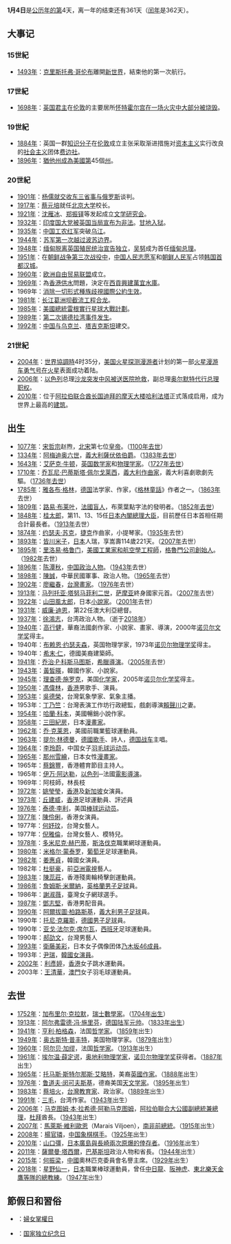 **1月4日**是[公历年的第](https://zh.wikipedia.org/wiki/公历 "wikilink")4天，离一年的结束还有361天（[闰年](../Page/闰年.md "wikilink")是362天）。

## 大事记

### 15世紀

  - [1493年](../Page/1493年.md "wikilink")：[克里斯托弗·哥伦布](../Page/克里斯托弗·哥伦布.md "wikilink")離開[新世界](https://zh.wikipedia.org/wiki/新世界 "wikilink")，結束他的第一次航行。

### 17世紀

  - [1698年](https://zh.wikipedia.org/wiki/1698年 "wikilink")：[英国君主](../Page/英国君主.md "wikilink")在[伦敦](../Page/伦敦.md "wikilink")的主要居所[怀特霍尔宫在一场](https://zh.wikipedia.org/wiki/怀特霍尔宫 "wikilink")[火灾中大部分被烧毁](https://zh.wikipedia.org/wiki/火灾 "wikilink")。

### 19世紀

  - [1884年](../Page/1884年.md "wikilink")：英国一群[知识分子](../Page/知识分子.md "wikilink")在[伦敦](../Page/伦敦.md "wikilink")成立主张采取渐进措施对[资本主义](../Page/资本主义.md "wikilink")实行改良的[社会主义](../Page/社会主义.md "wikilink")团体[费边社](../Page/费边社.md "wikilink")。
  - [1896年](../Page/1896年.md "wikilink")：[猶他州成為](https://zh.wikipedia.org/wiki/猶他州 "wikilink")[美國第](https://zh.wikipedia.org/wiki/美國 "wikilink")45個[州](../Page/州.md "wikilink")。

### 20世紀

  - [1901年](../Page/1901年.md "wikilink")：[杨儒就交收](https://zh.wikipedia.org/wiki/杨儒 "wikilink")[东三省事与](https://zh.wikipedia.org/wiki/东三省 "wikilink")[俄罗斯](../Page/俄罗斯.md "wikilink")谈判。
  - [1917年](../Page/1917年.md "wikilink")：[蔡元培](../Page/蔡元培.md "wikilink")就任[北京大学](../Page/北京大学.md "wikilink")校长。
  - [1921年](../Page/1921年.md "wikilink")：[沈雁冰](https://zh.wikipedia.org/wiki/沈雁冰 "wikilink")、[郑振铎](../Page/郑振铎.md "wikilink")等发起成立[文学研究会](https://zh.wikipedia.org/wiki/文学研究会 "wikilink")。
  - [1932年](../Page/1932年.md "wikilink")：[印度](../Page/印度.md "wikilink")[国大党被](https://zh.wikipedia.org/wiki/国大党 "wikilink")[英国当局宣布为非法](https://zh.wikipedia.org/wiki/英国 "wikilink")。[甘地入狱](https://zh.wikipedia.org/wiki/甘地 "wikilink")。
  - [1935年](../Page/1935年.md "wikilink")：[中国工农红军](../Page/中国工农红军.md "wikilink")突破[乌江](../Page/乌江.md "wikilink")。
  - [1944年](../Page/1944年.md "wikilink")：[苏军第一次越过](../Page/苏联.md "wikilink")[波苏边界](https://zh.wikipedia.org/wiki/波兰 "wikilink")。
  - [1948年](../Page/1948年.md "wikilink")：[缅甸脱离](https://zh.wikipedia.org/wiki/缅甸 "wikilink")[英国殖民统治宣告](https://zh.wikipedia.org/wiki/英国 "wikilink")[独立](../Page/独立.md "wikilink")，[吴努](../Page/吴努.md "wikilink")成为首任[缅甸总理](https://zh.wikipedia.org/wiki/缅甸总理 "wikilink")。
  - [1951年](../Page/1951年.md "wikilink")：在[朝鲜战争](../Page/朝鲜战争.md "wikilink")[第三次战役中](https://zh.wikipedia.org/wiki/朝鮮戰爭第三次戰役 "wikilink")，[中国人民志愿军](../Page/中国人民志愿军.md "wikilink")和[朝鲜人民军](../Page/朝鲜人民军.md "wikilink")占领[韩国首都](https://zh.wikipedia.org/wiki/韩国 "wikilink")[汉城](https://zh.wikipedia.org/wiki/汉城 "wikilink")。
  - [1960年](../Page/1960年.md "wikilink")：[欧洲自由贸易联盟](../Page/欧洲自由贸易联盟.md "wikilink")成立。
  - [1969年](../Page/1969年.md "wikilink")：為[香港供水](../Page/香港供水.md "wikilink")問題，決定在[西貢興建](https://zh.wikipedia.org/wiki/西貢 "wikilink")[萬宜水庫](../Page/萬宜水庫.md "wikilink")。
  - 1969年：[消除一切形式種族歧視國際公約生效](https://zh.wikipedia.org/wiki/消除一切形式種族歧視國際公約 "wikilink")。
  - [1981年](../Page/1981年.md "wikilink")：[长江](../Page/长江.md "wikilink")[葛洲坝截流工程合龙](https://zh.wikipedia.org/wiki/葛洲坝 "wikilink")。
  - [1985年](../Page/1985年.md "wikilink")：[美國總統](https://zh.wikipedia.org/wiki/美國總統 "wikilink")[雷根實行](https://zh.wikipedia.org/wiki/雷根 "wikilink")[星球大戰計劃](https://zh.wikipedia.org/wiki/星球大戰計劃 "wikilink")。
  - [1989年](../Page/1989年.md "wikilink")：[第二次锡德拉湾事件发生](https://zh.wikipedia.org/wiki/第二次锡德拉湾事件 "wikilink")。
  - [1992年](../Page/1992年.md "wikilink")：[中国与](https://zh.wikipedia.org/wiki/中国 "wikilink")[乌克兰](../Page/乌克兰.md "wikilink")、[塔吉克斯坦](../Page/塔吉克斯坦.md "wikilink")建交。

### 21世紀

  - [2004年](../Page/2004年.md "wikilink")：[世界協調時](https://zh.wikipedia.org/wiki/世界協調時 "wikilink")4时35分，[美国](../Page/美国.md "wikilink")[火星探测漫游者](../Page/火星探测漫游者.md "wikilink")计划的第一部[火星漫游车](https://zh.wikipedia.org/wiki/火星漫游车 "wikilink")[勇气号在](https://zh.wikipedia.org/wiki/勇气号 "wikilink")[火星](../Page/火星.md "wikilink")表面成功着陆。
  - [2006年](../Page/2006年.md "wikilink")：[以色列](../Page/以色列.md "wikilink")总理[沙龙突发](../Page/阿里埃勒·沙龙.md "wikilink")[中风被送](https://zh.wikipedia.org/wiki/中风 "wikilink")[医院抢救](https://zh.wikipedia.org/wiki/医院 "wikilink")，副总理[奥尔默特代行总理职权](https://zh.wikipedia.org/wiki/艾胡德·奧爾默特 "wikilink")。
  - [2010年](https://zh.wikipedia.org/wiki/2010年 "wikilink")：位于[阿拉伯联合酋长国](../Page/阿拉伯联合酋长国.md "wikilink")[迪拜的](https://zh.wikipedia.org/wiki/迪拜 "wikilink")[摩天大楼](https://zh.wikipedia.org/wiki/摩天大楼 "wikilink")[哈利法塔](../Page/哈利法塔.md "wikilink")正式落成启用，成为世界上最高的[建筑](../Page/建筑.md "wikilink")。

## 出生

  - [1077年](https://zh.wikipedia.org/wiki/1077年 "wikilink")：[宋哲宗](../Page/宋哲宗.md "wikilink")赵煦，[北宋](../Page/北宋.md "wikilink")第七位[皇帝](../Page/皇帝.md "wikilink")。（[1100年去世](https://zh.wikipedia.org/wiki/1100年 "wikilink")）
  - [1334年](https://zh.wikipedia.org/wiki/1334年 "wikilink")：[阿梅迪奥六世](https://zh.wikipedia.org/wiki/阿梅迪奥六世 "wikilink")，[義大利](https://zh.wikipedia.org/wiki/義大利 "wikilink")[薩伏依](../Page/薩伏依.md "wikilink")[伯爵](https://zh.wikipedia.org/wiki/伯爵 "wikilink")。（[1383年去世](https://zh.wikipedia.org/wiki/1383年 "wikilink")）
  - [1643年](https://zh.wikipedia.org/wiki/1643年 "wikilink")：[艾萨克·牛顿](../Page/艾萨克·牛顿.md "wikilink")，[英国](https://zh.wikipedia.org/wiki/英国 "wikilink")[数学家](../Page/数学家.md "wikilink")和[物理学家](../Page/物理学家.md "wikilink")。（[1727年去世](https://zh.wikipedia.org/wiki/1727年 "wikilink")）
  - [1710年](https://zh.wikipedia.org/wiki/1710年 "wikilink")：[乔瓦尼·巴蒂斯塔·佩尔戈莱西](https://zh.wikipedia.org/wiki/乔瓦尼·巴蒂斯塔·佩尔戈莱西 "wikilink")，[義大利作曲家](https://zh.wikipedia.org/wiki/義大利 "wikilink")，義大利喜劇歌劇先驅。（[1736年去世](https://zh.wikipedia.org/wiki/1736年 "wikilink")）
  - [1785年](https://zh.wikipedia.org/wiki/1785年 "wikilink")：[雅各布·格林](../Page/雅各布·格林.md "wikilink")，[德国](../Page/德国.md "wikilink")法学家、作家，《[格林童話](../Page/格林童話.md "wikilink")》作者之一。（[1863年](../Page/1863年.md "wikilink")去世）
  - [1809年](../Page/1809年.md "wikilink")：[路易·布莱叶](../Page/路易·布莱叶.md "wikilink")，[法國](https://zh.wikipedia.org/wiki/法國 "wikilink")[盲人](https://zh.wikipedia.org/wiki/盲人 "wikilink")，布萊葉點字法的發明者。（[1852年去世](https://zh.wikipedia.org/wiki/1852年 "wikilink")）
  - [1848年](../Page/1848年.md "wikilink")：[桂太郎](../Page/桂太郎.md "wikilink")，第11、13、15任[日本內閣總理大臣](../Page/日本內閣總理大臣.md "wikilink")，目前歷任日本首相任期合計最長者。（[1913年](../Page/1913年.md "wikilink")去世）
  - [1874年](../Page/1874年.md "wikilink")：[约瑟夫·苏克](https://zh.wikipedia.org/wiki/约瑟夫·苏克_\(作曲家\) "wikilink")，[捷克](../Page/捷克.md "wikilink")作曲家，小提琴家。（[1935年](../Page/1935年.md "wikilink")去世）
  - [1893年](../Page/1893年.md "wikilink")：[皆川米子](https://zh.wikipedia.org/wiki/皆川米子 "wikilink")，[日本](../Page/日本.md "wikilink")人瑞，享嵩壽114歲221天。（[2007年](../Page/2007年.md "wikilink")去世）
  - [1895年](../Page/1895年.md "wikilink")：[里洛易·格鲁门](../Page/里洛易·格鲁门.md "wikilink")，[美國工業家和航空學工程師](https://zh.wikipedia.org/wiki/美國 "wikilink")，[格魯門公司創始人](https://zh.wikipedia.org/wiki/格魯門公司 "wikilink")。（[1982年](../Page/1982年.md "wikilink")去世）
  - [1896年](../Page/1896年.md "wikilink")：[陈潭秋](../Page/陈潭秋.md "wikilink")，[中国政治人物](https://zh.wikipedia.org/wiki/中国 "wikilink")。（[1943年](../Page/1943年.md "wikilink")去世）
  - [1898年](../Page/1898年.md "wikilink")：[陳誠](../Page/陳誠.md "wikilink")，中華民國軍事、政治人物。（[1965年](../Page/1965年.md "wikilink")去世）
  - [1902年](../Page/1902年.md "wikilink")：[廖繼春](../Page/廖繼春.md "wikilink")，[台灣](https://zh.wikipedia.org/wiki/台灣 "wikilink")[畫家](https://zh.wikipedia.org/wiki/畫家 "wikilink")。（[1976年](../Page/1976年.md "wikilink")去世）
  - [1913年](../Page/1913年.md "wikilink")：[马列托亚·塔努马菲利二世](../Page/马列托亚·塔努马菲利二世.md "wikilink")，[萨摩亚](../Page/萨摩亚.md "wikilink")終身國家元首。（[2007年](../Page/2007年.md "wikilink")去世）
  - [1922年](../Page/1922年.md "wikilink")：[山田風太郎](../Page/山田風太郎.md "wikilink")，日本[小說家](https://zh.wikipedia.org/wiki/小說家 "wikilink")。（[2001年](../Page/2001年.md "wikilink")去世）
  - [1931年](../Page/1931年.md "wikilink")：[威廉·迪恩](../Page/威廉·迪恩.md "wikilink")，第22任澳大利亞總督。
  - [1937年](../Page/1937年.md "wikilink")：[徐鴻志](../Page/徐鴻志.md "wikilink")，台湾政治人物。（逝于[2018年](../Page/2018年.md "wikilink")）
  - [1940年](../Page/1940年.md "wikilink")：[高行健](../Page/高行健.md "wikilink")，華裔法國劇作家、小說家、畫家、導演，2000年[诺贝尔文学奖](../Page/诺贝尔文学奖.md "wikilink")得主。
  - 1940年：[布赖恩·约瑟夫森](../Page/布赖恩·约瑟夫森.md "wikilink")，英国物理学家，1973年[诺贝尔物理学奖](../Page/诺贝尔物理学奖.md "wikilink")得主。
  - 1940年：[希末·仁](https://zh.wikipedia.org/wiki/jp:ヘルムート・ヤーン "wikilink")，德國美裔建築師。
  - [1941年](../Page/1941年.md "wikilink")：[乔治·P·科斯马图斯](../Page/乔治·P·科斯马图斯.md "wikilink")，[希臘導演](https://zh.wikipedia.org/wiki/希臘 "wikilink")。（[2005年](../Page/2005年.md "wikilink")去世）
  - [1943年](../Page/1943年.md "wikilink")：[黃皙暎](../Page/黃皙暎.md "wikilink")，韓國作家、小說家。
  - [1945年](../Page/1945年.md "wikilink")：[理查德·施罗克](../Page/理查德·施罗克.md "wikilink")，美国[化学家](../Page/化学家.md "wikilink")，2005年[诺贝尔化学奖](../Page/诺贝尔化学奖.md "wikilink")得主。
  - [1950年](../Page/1950年.md "wikilink")：[馮偉林](../Page/威利_\(香港\).md "wikilink")，[香港](../Page/香港.md "wikilink")男歌手、演員。
  - [1953年](../Page/1953年.md "wikilink")：[吳德榮](../Page/吳德榮_\(氣象學家\).md "wikilink")，台灣氣象學家、氣象主播。
  - 1953年：[丁乃竺](https://zh.wikipedia.org/wiki/丁乃竺 "wikilink")：台灣表演工作坊行政總監，戲劇導演[賴聲川](../Page/賴聲川.md "wikilink")之妻。
  - [1954年](../Page/1954年.md "wikilink")：[哈蘭·科本](../Page/哈蘭·科本.md "wikilink")，美國暢銷小說作家。
  - [1958年](../Page/1958年.md "wikilink")：[三田紀房](../Page/三田紀房.md "wikilink")，日本[漫畫家](https://zh.wikipedia.org/wiki/漫畫家 "wikilink")。
  - [1962年](../Page/1962年.md "wikilink")：[乔·克莱恩](../Page/乔·克莱恩.md "wikilink")，美國前職業籃球運動員。
  - [1963年](../Page/1963年.md "wikilink")：[提尔·林德曼](https://zh.wikipedia.org/wiki/提尔·林德曼 "wikilink")，[德國歌手](https://zh.wikipedia.org/wiki/德國 "wikilink")、詩人，[德国战车](../Page/德国战车.md "wikilink")主唱。
  - [1964年](../Page/1964年.md "wikilink")：[李玲蔚](../Page/李玲蔚.md "wikilink")，中国女子[羽毛球](../Page/羽毛球.md "wikilink")[运动员](https://zh.wikipedia.org/wiki/运动员 "wikilink")。
  - [1965年](../Page/1965年.md "wikilink")：[那州雪繪](../Page/那州雪繪.md "wikilink")，日本女性[漫畫家](https://zh.wikipedia.org/wiki/漫畫家 "wikilink")。
  - 1965年：[蔡錦豐](../Page/蔡錦豐.md "wikilink")，香港體育節目主持人。
  - 1965年：[伊万·阿达勒](../Page/伊万·阿达勒.md "wikilink")，[以色列](../Page/以色列.md "wikilink")─法國[電影導演](../Page/電影導演.md "wikilink")。
  - 1969年：阿枝師，林長枝
  - [1972年](../Page/1972年.md "wikilink")：[姚瑩瑩](../Page/姚瑩瑩.md "wikilink")，[香港](../Page/香港.md "wikilink")及[新加坡](../Page/新加坡.md "wikilink")女演員。
  - [1973年](../Page/1973年.md "wikilink")：[丘建威](../Page/丘建威.md "wikilink")，[香港](../Page/香港.md "wikilink")足球運動員、評述員
  - [1976年](../Page/1976年.md "wikilink")：[泰德·李利](../Page/泰德·李利.md "wikilink")，美国[棒球](../Page/棒球.md "wikilink")[运动员](https://zh.wikipedia.org/wiki/运动员 "wikilink")。
  - [1977年](../Page/1977年.md "wikilink")：[陳伶俐](../Page/陳伶俐.md "wikilink")，香港女演員。
  - 1977年：[何妤玟](../Page/何妤玟.md "wikilink")，台灣女藝人。
  - 1977年：[倪雅倫](../Page/倪雅倫.md "wikilink")，台灣女藝人、模特兒。
  - [1978年](../Page/1978年.md "wikilink")：[多米尼克·赫巴蒂](https://zh.wikipedia.org/wiki/多米尼克·赫巴蒂 "wikilink")，[斯洛伐克](../Page/斯洛伐克.md "wikilink")職業網球運動員。
  - [1980年](../Page/1980年.md "wikilink")：[米格尔·蒙泰罗](../Page/米格尔·蒙泰罗.md "wikilink")，[葡萄牙](../Page/葡萄牙.md "wikilink")足球運動員。
  - [1982年](../Page/1982年.md "wikilink")：[姜惠貞](../Page/姜惠貞.md "wikilink")，韓國女演員。
  - 1982年：[杜挺豪](../Page/杜挺豪.md "wikilink")，前[亞洲電視](../Page/亞洲電視.md "wikilink")藝人。
  - [1983年](../Page/1983年.md "wikilink")：[陳蕊莊](../Page/陳蕊莊.md "wikilink")，香港殘奧輪椅擊劍運動員。
  - [1986年](../Page/1986年.md "wikilink")：[詹姆斯·米爾納](https://zh.wikipedia.org/wiki/詹姆斯·米爾納 "wikilink")，[英格蘭男子](https://zh.wikipedia.org/wiki/英格蘭 "wikilink")[足球](../Page/足球.md "wikilink")員。
  - 1986年：[謝淑薇](../Page/謝淑薇.md "wikilink")，臺灣女子網球選手。
  - [1987年](../Page/1987年.md "wikilink")：[鄧志堅](../Page/鄧志堅.md "wikilink")，香港男配音員。
  - [1990年](../Page/1990年.md "wikilink")：[阿爾拔圖·柏路斯基](../Page/阿爾拔圖·柏路斯基.md "wikilink")，[義大利男子](https://zh.wikipedia.org/wiki/義大利 "wikilink")[足球](../Page/足球.md "wikilink")員。
  - 1990年：[托尼·克羅斯](https://zh.wikipedia.org/wiki/托尼·克羅斯 "wikilink")，[德國男子](https://zh.wikipedia.org/wiki/德國 "wikilink")[足球](../Page/足球.md "wikilink")員。
  - 1990年：[亚戈·法尔克·席尔瓦](../Page/亚戈·法尔克·席尔瓦.md "wikilink")，[西班牙](../Page/西班牙.md "wikilink")足球運動員。
  - 1990年：[郝劭文](../Page/郝劭文.md "wikilink")，台灣男藝人
  - [1993年](../Page/1993年.md "wikilink")：[衛藤美彩](../Page/衛藤美彩.md "wikilink")，日本女子偶像团体[乃木坂46成員](https://zh.wikipedia.org/wiki/乃木坂46 "wikilink")。
  - 1993年：[尹瑞](../Page/尹瑞.md "wikilink")，[韓國女演員](https://zh.wikipedia.org/wiki/韓國 "wikilink")。
  - [2002年](../Page/2002年.md "wikilink")：[利彥婷](../Page/利彥婷.md "wikilink")，[香港](../Page/香港.md "wikilink")女子跳水運動員。
  - 2003年：[王清華](https://zh.wikipedia.org/wiki/王清華 "wikilink")，[澳門](../Page/澳門.md "wikilink")女子羽毛球運動員。

## 去世

  - [1752年](https://zh.wikipedia.org/wiki/1752年 "wikilink")：[加布里尔·克拉默](../Page/加布里尔·克拉默.md "wikilink")，[瑞士](https://zh.wikipedia.org/wiki/瑞士 "wikilink")[數學家](https://zh.wikipedia.org/wiki/數學家 "wikilink")。（[1704年出生](https://zh.wikipedia.org/wiki/1704年 "wikilink")）
  - [1913年](../Page/1913年.md "wikilink")：[阿尔弗雷德·冯·施里芬](https://zh.wikipedia.org/wiki/阿尔弗雷德·冯·施里芬 "wikilink")，[德国](../Page/德国.md "wikilink")[陆军](../Page/陆军.md "wikilink")[元帅](../Page/元帅.md "wikilink")。（[1833年出生](https://zh.wikipedia.org/wiki/1833年 "wikilink")）
  - [1941年](../Page/1941年.md "wikilink")：[亨利·柏格森](../Page/亨利·柏格森.md "wikilink")，法国[哲学家](https://zh.wikipedia.org/wiki/哲学家 "wikilink")。（[1859年](../Page/1859年.md "wikilink")出生）
  - [1949年](../Page/1949年.md "wikilink")：[奥古斯特·普丰特](https://zh.wikipedia.org/wiki/奥古斯特·普丰特 "wikilink")，美国物理学家。（[1879年](../Page/1879年.md "wikilink")出生）
  - [1960年](../Page/1960年.md "wikilink")：[阿尔贝·加缪](../Page/阿尔贝·加缪.md "wikilink")，法国[哲学家](https://zh.wikipedia.org/wiki/哲学家 "wikilink")。（[1913年](../Page/1913年.md "wikilink")出生）
  - [1961年](../Page/1961年.md "wikilink")：[埃尔温·薛定谔](../Page/埃尔温·薛定谔.md "wikilink")，[奥地利物理学家](https://zh.wikipedia.org/wiki/奥地利 "wikilink")，[诺贝尔物理学奖](../Page/诺贝尔物理学奖.md "wikilink")获得者。（[1887年](../Page/1887年.md "wikilink")出生）
  - [1965年](../Page/1965年.md "wikilink")：[托马斯·斯特尔那斯·艾略特](https://zh.wikipedia.org/wiki/托马斯·斯特尔那斯·艾略特 "wikilink")，美裔[英國作家](https://zh.wikipedia.org/wiki/英國 "wikilink")。（[1888年](../Page/1888年.md "wikilink")出生）
  - [1976年](../Page/1976年.md "wikilink")：[鲁道夫·闵可夫斯基](../Page/鲁道夫·闵可夫斯基.md "wikilink")，德裔美国[天文学家](../Page/天文学家.md "wikilink")。（[1895年](../Page/1895年.md "wikilink")出生）
  - [1983年](../Page/1983年.md "wikilink")：[蔡培火](../Page/蔡培火.md "wikilink")，[台灣教育家](https://zh.wikipedia.org/wiki/台灣 "wikilink")、政治家。（[1889年](../Page/1889年.md "wikilink")出生）
  - [1991年](../Page/1991年.md "wikilink")：[三毛](../Page/三毛_\(作家\).md "wikilink")，台湾作家。（[1943年](../Page/1943年.md "wikilink")出生）
  - [2006年](../Page/2006年.md "wikilink")：[马克图姆·本·拉希德·阿勒马克图姆](../Page/马克图姆·本·拉希德·阿勒马克图姆.md "wikilink")，[阿拉伯聯合大公國副總統兼總理](https://zh.wikipedia.org/wiki/阿拉伯聯合大公國 "wikilink")，[杜拜](../Page/杜拜.md "wikilink")酋長。（[1943年](../Page/1943年.md "wikilink")出生）
  - [2007年](../Page/2007年.md "wikilink")：[馬萊斯·維利歐恩](https://zh.wikipedia.org/wiki/馬萊斯·維利歐恩 "wikilink")（Marais Viljoen），[南非前](https://zh.wikipedia.org/wiki/南非 "wikilink")[總統](../Page/總統.md "wikilink")。（[1915年](../Page/1915年.md "wikilink")出生）
  - [2008年](../Page/2008年.md "wikilink")：[楊官璘](https://zh.wikipedia.org/wiki/楊官璘 "wikilink")，[中国](https://zh.wikipedia.org/wiki/中国 "wikilink")[象棋棋手](https://zh.wikipedia.org/wiki/中國象棋 "wikilink")。（[1925年](../Page/1925年.md "wikilink")出生）
  - [2010年](https://zh.wikipedia.org/wiki/2010年 "wikilink")：[山口彊](../Page/山口彊.md "wikilink")，[日本](../Page/日本.md "wikilink")[廣島與](https://zh.wikipedia.org/wiki/廣島市原子彈爆炸 "wikilink")[長崎兩次原爆的](../Page/長崎市原子彈爆炸.md "wikilink")[倖存者](../Page/被爆者.md "wikilink")。（[1916年](../Page/1916年.md "wikilink")出生）
  - [2011年](../Page/2011年.md "wikilink")：[薩爾曼·塔西爾](../Page/薩爾曼·塔西爾.md "wikilink")，[巴基斯坦](../Page/巴基斯坦.md "wikilink")政治人物和省長。（[1944年](../Page/1944年.md "wikilink")出生）
  - [2015年](../Page/2015年.md "wikilink")：[何振梁](../Page/何振梁.md "wikilink")，[中國](../Page/中國.md "wikilink")奧林匹克委員會名譽主席。（[1929年](../Page/1929年.md "wikilink")出生）
  - [2018年](../Page/2018年.md "wikilink")：[星野仙一](../Page/星野仙一.md "wikilink")，[日本](../Page/日本.md "wikilink")職業棒球運動員，曾任[中日龍](../Page/中日龍.md "wikilink")、[阪神虎](../Page/阪神虎.md "wikilink")、[東北樂天金鷹等隊的總教練](https://zh.wikipedia.org/wiki/東北樂天金鷹 "wikilink")。（[1947年](../Page/1947年.md "wikilink")出生）

## 節假日和習俗

  - ：[婦女掌權日](https://zh.wikipedia.org/wiki/婦女掌權日 "wikilink")

  - ：[国家独立纪念日](https://zh.wikipedia.org/wiki/国家独立纪念日 "wikilink")